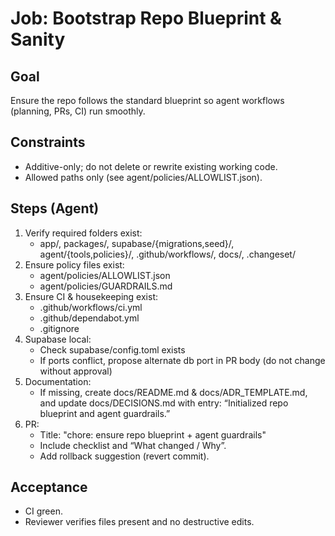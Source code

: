 # Job: Bootstrap Repo Blueprint & Sanity

## Goal

Ensure the repo follows the standard blueprint so agent workflows (planning,
PRs, CI) run smoothly.

## Constraints

- Additive-only; do not delete or rewrite existing working code.
- Allowed paths only (see agent/policies/ALLOWLIST.json).

## Steps (Agent)

1. Verify required folders exist:
   - app/, packages/, supabase/{migrations,seed}/, agent/{tools,policies}/,
     .github/workflows/, docs/, .changeset/
2. Ensure policy files exist:
   - agent/policies/ALLOWLIST.json
   - agent/policies/GUARDRAILS.md
3. Ensure CI & housekeeping exist:
   - .github/workflows/ci.yml
   - .github/dependabot.yml
   - .gitignore
4. Supabase local:
   - Check supabase/config.toml exists
   - If ports conflict, propose alternate db port in PR body (do not change
     without approval)
5. Documentation:
   - If missing, create docs/README.md & docs/ADR_TEMPLATE.md, and update
     docs/DECISIONS.md with entry: “Initialized repo blueprint and agent
     guardrails.”
6. PR:
   - Title: "chore: ensure repo blueprint + agent guardrails"
   - Include checklist and “What changed / Why”.
   - Add rollback suggestion (revert commit).

## Acceptance

- CI green.
- Reviewer verifies files present and no destructive edits.
